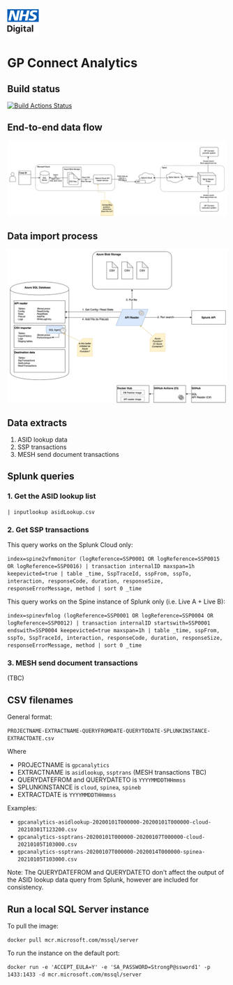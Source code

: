 <img src="documentation/logo.png" height=72>

# GP Connect Analytics

## Build status

[![Build Actions Status](https://github.com/nhsconnect/gpconnect-analytics/workflows/continuous-integration/badge.svg)](https://github.com/nhsconnect/gpconnect-analytics/actions?)

## End-to-end data flow

![End-to-end diagram](documentation/end-to-end-data-flow.png)

## Data import process

![Data import process diagram](documentation/data-import-process.png)

## Data extracts

1. ASID lookup data
2. SSP transactions
3. MESH send document transactions

## Splunk queries

### 1. Get the ASID lookup list

`| inputlookup asidLookup.csv`

### 2. Get SSP transactions

This query works on the Splunk Cloud only:

`index=spine2vfmmonitor (logReference=SSP0001 OR logReference=SSP0015 OR logReference=SSP0016) | transaction internalID maxspan=1h keepevicted=true | table _time, SspTraceId, sspFrom, sspTo, interaction, responseCode, duration, responseSize, responseErrorMessage, method | sort 0 _time
`

This query works on the Spine instance of Splunk only (i.e. Live A + Live B):

`index=spinevfmlog (logReference=SSP0001 OR logReference=SSP0004 OR logReference=SSP0012) | transaction internalID startswith=SSP0001 endswith=SSP0004 keepevicted=true maxspan=1h | table _time, sspFrom, sspTo, SspTraceId, interaction, responseCode, duration, responseSize, responseErrorMessage, method | sort 0 _time`

### 3. MESH send document transactions

(TBC)

## CSV filenames

General format:

`PROJECTNAME-EXTRACTNAME-QUERYFROMDATE-QUERYTODATE-SPLUNKINSTANCE-EXTRACTDATE.csv`

Where 
  - PROJECTNAME is `gpcanalytics`
  - EXTRACTNAME is `asidlookup`, `ssptrans` (MESH transactions TBC)
  - QUERYDATEFROM and QUERYDATETO is `YYYYMMDDTHHmmss`
  - SPLUNKINSTANCE is `cloud`, `spinea`, `spineb`
  - EXTRACTDATE is `YYYYMMDDTHHmmss`


Examples:

- `gpcanalytics-asidlookup-20200101T000000-20200101T000000-cloud-20210301T123200.csv`
- `gpcanalytics-ssptrans-20200101T000000-20200107T000000-cloud-20210105T103000.csv`
- `gpcanalytics-ssptrans-20200107T000000-2020014T000000-spinea-20210105T103000.csv`

Note:  The QUERYDATEFROM and QUERYDATETO don't affect the output of the ASID lookup data query from Splunk, however are included for consistency.

## Run a local SQL Server instance

To pull the image:

`docker pull mcr.microsoft.com/mssql/server`

To run the instance on the default port:

`docker run -e 'ACCEPT_EULA=Y' -e 'SA_PASSWORD=StrongP@ssword1' -p 1433:1433 -d mcr.microsoft.com/mssql/server`

